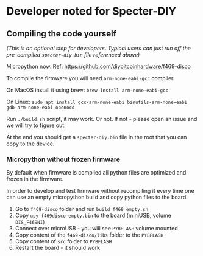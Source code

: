# Developer noted for Specter-DIY

## Compiling the code yourself

_(This is an optional step for developers. Typical users can just run off the pre-compiled `specter-diy.bin` file referenced above)_

Micropython now. Ref: https://github.com/diybitcoinhardware/f469-disco

To compile the firmware you will need `arm-none-eabi-gcc` compiler.

On MacOS install it using brew: `brew install arm-none-eabi-gcc`

On Linux: `sudo apt install gcc-arm-none-eabi binutils-arm-none-eabi gdb-arm-none-eabi openocd`

Run `./build.sh` script, it may work. Or not. If not - please open an issue and we will try to figure out.

At the end you should get a `specter-diy.bin` file in the root that you can copy to the device.

### Micropython without frozen firmware

By default when firmware is compiled all python files are optimized and frozen in the firmware.

In order to develop and test firmware without recompiling it every time 
one can use an empty micropython build and copy python files to the board.

1. Go to `f469-disco` folder and run `build_f469_empty.sh`
2. Copy `upy-f469disco-empty.bin` to the board (miniUSB, volume `DIS_F469NI`)
3. Connect over microUSB - you will see `PYBFLASH` volume mounted
4. Copy content of the `f469-disco/libs` folder to the `PYBFLASH`
6. Copy content of `src` folder to `PYBFLASH`
7. Restart the board - it should work
